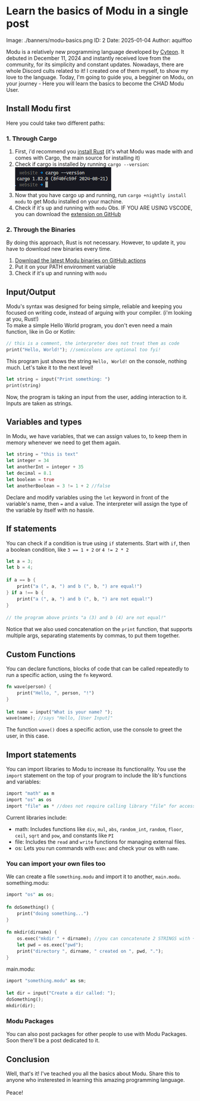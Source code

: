 # Learn the basics of Modu in a single post
Image: ./banners/modu-basics.png
ID: 2
Date: 2025-01-04
Author: aquiffoo

Modu is a relatively new programming language developed by [Cyteon](https://cyteon.tech/modu). It debuted in December 11, 2024 and instantly received love from the community, for its simplicity and constant updates. Nowadays, there are whole Discord cults related to it! I created one of them myself, to show my love to the language. Today, I'm going to guide you, a begginer on Modu, on your journey - Here you will learn the basics to become the CHAD Modu User.

## Install Modu first
Here you could take two different paths:

### 1. Through Cargo
1. First, i'd recommend you [install Rust](https://www.rust-lang.org/tools/install) (it's what Modu was made with and comes with Cargo, the main source for installing it)
2. Check if cargo is installed by running `cargo --version`:\
![In my case, it is.](./assets/screenshot-cargo-version.png)
3. Now that you have cargo up and running, run `cargo +nightly install modu` to get Modu installed on your machine.
4. Check if it's up and running with `modu`
Obs. IF YOU ARE USING VSCODE, you can download the [extension on GitHub](https://github.com/Cyteon/modu/blob/main/extensions/vscode/modu-lang-0.0.1.vsix)

### 2. Through the Binaries
By doing this approach, Rust is not necessary. However, to update it, you have to download new binaries every time.
1. [Download the latest Modu binaries on GitHub actions](https://github.com/Cyteon/modu/actions/workflows/rust.yml)
2. Put it on your PATH environment variable
3. Check if it's up and running with `modu`

## Input/Output
Modu's syntax was designed for being simple, reliable and keeping you focused on writing code, instead of arguing with your compiler. (i'm looking at you, Rust!)\
To make a simple Hello World program, you don't even need a main function, like in Go or Kotlin:
```rs
// this is a comment, the interpreter does not treat them as code
print("Hello, World!"); //semicolons are optional too fyi!
```
This program just shows the string `Hello, World!` on the console, nothing much. Let's take it to the next level!
```rs
let string = input("Print something: ")
print(string)
```
Now, the program is taking an input from the user, adding interaction to it. Inputs are taken as strings.

## Variables and types
In Modu, we have variables, that we can assign values to, to keep them in memory whenever we need to get them again.
```rs
let string = "this is text"
let integer = 34
let anotherInt = integer + 35
let decimal = 8.1
let boolean = true
let anotherBoolean = 3 != 1 + 2 //false
```
Declare and modify variables using the `let` keyword in front of the variable's name, then `=` and a value. The interpreter will assign the type of the variable by itself with no hassle.

## If statements
You can check if a condition is true using `if` statements. Start with `if`, then a boolean condition, like `3 == 1 + 2` or `4 != 2 * 2`
```rs
let a = 3;
let b = 4;

if a == b {
    print("a (", a, ") and b (", b, ") are equal!")
} if a !== b {
    print("a (", a, ") and b (", b, ") are not equal!")    
}

// the program above prints "a (3) and b (4) are not equal!"
```
Notice that we also used concatenation on the `print` function, that supports multiple args, separating statements by commas, to put them together.

## Custom Functions
You can declare functions, blocks of code that can be called repeatedly to run a specific action, using the `fn` keyword.
```rs
fn wave(person) {
    print("Hello, ", person, "!")
}

let name = input("What is your name? ");
wave(name); //says "Hello, [User Input]"
```
The function `wave()` does a specific action, use the console to greet the user, in this case.

## Import statements
You can import libraries to Modu to increase its functionality. You use the `import` statement on the top of your program to include the lib's functions and variables:
```rs
import "math" as m
import "os" as os
import "file" as * //does not require calling library "file" for accessing its functions
```
Current libraries include:
- math: Includes functions like `div`, `mul`, `abs`, `random_int`, `random`, `floor`, `ceil`, `sqrt` and `pow`, and constants like `PI`
- file: Includes the `read` and `write` functions for managing external files.
- os: Lets you run commands with `exec` and check your os with `name`.

### You can import your own files too
We can create a file `something.modu` and import it to another, `main.modu`.\
something.modu:
```rs
import "os" as os;

fn doSomething() {
    print("doing something...")
}

fn mkdir(dirname) {
    os.exec("mkdir " + dirname); //you can concatenate 2 STRINGS with + on functions that don't have infinite args
    let pwd = os.exec("pwd");
    print("directory ", dirname, " created on ", pwd, ".");
}
```
main.modu:
```rs
import "something.modu" as sm;

let dir = input("Create a dir called: ");
doSomething();
mkdir(dir);
```

### Modu Packages
You can also post packages for other people to use with Modu Packages. Soon there'll be a post dedicated to it.

## Conclusion
Well, that's it! I've teached you all the basics about Modu. Share this to anyone who insterested in learning this amazing programming language.\
\
Peace!
